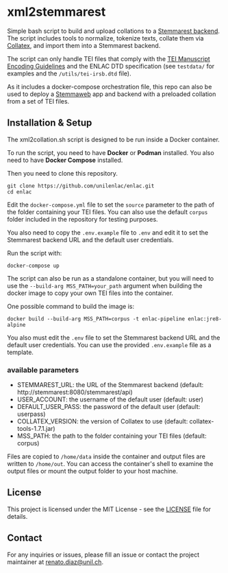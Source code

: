 # xml2stemmarest

Simple bash script to build and upload collations to a [Stemmarest backend](https://github.com/unilenlac/tradition_repo). The script includes tools to normalize, tokenize texts, collate them via [Collatex](https://github.com/interedition/collatex), and import them into a Stemmarest backend.

The script can only handle TEI files that comply with the [TEI Manuscript Encoding Guidelines](https://tei-c.org/guidelines/customization/manuscript/) and the ENLAC DTD specification (see `testdata/` for examples and the `/utils/tei-irsb.dtd` file).

As it includes a docker-compose orchestration file, this repo can also be used to deploy a [Stemmaweb](https://github.com/unilenlac/stemmaweb) app and backend with a preloaded collation from a set of TEI files.

## Installation & Setup

The xml2collation.sh script is designed to be run inside a Docker container.

To run the script, you need to have **Docker** or **Podman** installed. You also need to have **Docker Compose** installed.

Then you need to clone this repository.

```
git clone https://github.com/unilenlac/enlac.git
cd enlac
```

Edit the `docker-compose.yml` file to set the `source` parameter to the path of the folder containing your TEI files. You can also use the default `corpus` folder included in the repository for testing purposes.

You also need to copy the `.env.example` file to `.env` and edit it to set the Stemmarest backend URL and the default user credentials.

Run the script with:

```
docker-compose up
```

The script can also be run as a standalone container, but you will need to use the `--build-arg MSS_PATH=your_path` argument when building the docker image to copy your own TEI files into the container.

One possible command to build the image is:

```
docker build --build-arg MSS_PATH=corpus -t enlac-pipeline enlac:jre8-alpine
```

You also must edit the `.env` file to set the Stemmarest backend URL and the default user credentials. You can use the provided `.env.example` file as a template.

### available parameters

- STEMMAREST_URL: the URL of the Stemmarest backend (default: http://stemmarest:8080/stemmarest/api)
- USER_ACCOUNT: the username of the default user (default: user)
- DEFAULT_USER_PASS: the password of the default user (default: userpass)
- COLLATEX_VERSION: the version of Collatex to use (default: collatex-tools-1.7.1.jar)
- MSS_PATH: the path to the folder containing your TEI files (default: corpus)


Files are copied to `/home/data` inside the container and output files are written to `/home/out`. You can access the container's shell to examine the output files or mount the output folder to your host machine.

## License

This project is licensed under the MIT License - see the [LICENSE](LICENSE) file for details.

## Contact

For any inquiries or issues, please fill an issue or contact the project maintainer at renato.diaz@unil.ch.
